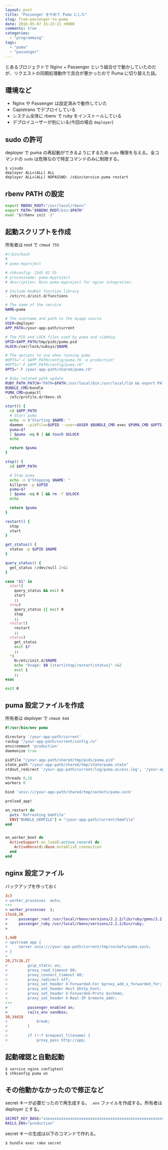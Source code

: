 ```yaml
---
layout: post
title: "Passenger をやめて Puma にした"
slug: from-passenger-to-puma
date: 2016-05-07 15:23:21 +0900
comments: true
categories:
  - "programming"
tags:
  - "puma"
  - "passenger"
---
```


とあるプロジェクトで Nginx + Passenger という組合せで動かしていたのだが、リクエストの同期処理動作で具合が悪かったので Puma に切り替えた話。

## 環境など
- Nginx や Passenger は設定済みで動作していた
- Capistrano でデプロイしている
- システム全体に rbenv で ruby をインストールしている
- デプロイユーザーが別にいる(今回の場合 `deployer`)

## sudo の許可
deployer で puma の再起動ができるようにするため `sudo` 権限を与える。全コマンドの `sudo` は危険なので特定コマンドのみに制限する。

    $ visudo
    deployer ALL=(ALL) ALL
    deployer ALL=(ALL) NOPASSWD: /sbin/service puma restart

## rbenv PATH の設定
```sh /etc/profile.d/rbenv.sh
export RBENV_ROOT="/usr/local/rbenv"
export PATH="$RBENV_ROOT/bin:$PATH"
eval "$(rbenv init -)"
```

## 起動スクリプトを作成
所有者は root で `chmod 755`

```sh /etc/init.d/puma
#!/bin/bash
#
# puma-myproject

# chkconfig: 2345 82 55
# processname: puma-myproject
# description: Runs puma-myproject for nginx integration.

# Include RedHat function library
. /etc/rc.d/init.d/functions

# The name of the service
NAME=puma

# The username and path to the myapp source
USER=deployer
APP_PATH=/your-app-path/current

# The PID and LOCK files used by puma and sidekiq
UPID=$APP_PATH/tmp/pids/puma.pid
ULOCK=/var/lock/subsys/$NAME

# The options to use when running puma
#OPTS="-C $APP_PATH/config/puma.rb -e production"
#OPTS="-F $APP_PATH/config/puma.rb"
OPTS="-F /your-app-path/shared/puma.rb"

# Ruby related path update
RUBY_PATH_PATCH="PATH=$PATH:/usr/local/bin:/usr/local/lib && export PATH && "
BUNDLE_CMD=bundle
PUMA_CMD=pumactl
. /etc/profile.d/rbenv.sh

start() {
  cd $APP_PATH
  # Start puma
  echo -n $"Starting $NAME: "
  daemon --pidfile=$UPID --user=$USER $BUNDLE_CMD exec $PUMA_CMD $OPTS start
  puma=$?
  [ $puma -eq 0 ] && touch $ULOCK
  echo

  return $puma
}

stop() {
  cd $APP_PATH

  # Stop puma
  echo -n $"Stopping $NAME: "
  killproc -p $UPID
  puma=$?
  [ $puma -eq 0 ] && rm -f $ULOCK
  echo

  return $puma
}

restart() {
  stop
  start
}

get_status() {
  status -p $UPID $NAME
}

query_status() {
  get_status >/dev/null 2>&1
}

case "$1" in
  start)
    query_status && exit 0
    start
    ;;
  stop)
    query_status || exit 0
    stop
    ;;
  restart)
    restart
    ;;
  status)
    get_status
    exit $?
    ;;
  *)
    N=/etc/init.d/$NAME
    echo "Usage: $N {start|stop|restart|status}" >&2
    exit 1
    ;;
esac

exit 0
```

## puma 設定ファイルを作成
所有者は deployer で `chmod 644`

```ruby /your-app-path/shared/puma.rb
#!/usr/bin/env puma

directory '/your-app-path/current'
rackup "/your-app-path/current/config.ru"
environment 'production'
daemonize true

pidfile "/your-app-path/shared/tmp/pids/puma.pid"
state_path "/your-app-path/shared/tmp/state/puma.state"
stdout_redirect '/your-app-path/current/log/puma.access.log', '/your-app-path/current/log/puma.error.log', true

threads 0,16
workers 0

bind 'unix:///your-app-path/shared/tmp/sockets/puma.sock'

preload_app!

on_restart do
  puts 'Refreshing Gemfile'
  ENV["BUNDLE_GEMFILE"] = "/your-app-path/current/Gemfile"
end


on_worker_boot do
  ActiveSupport.on_load(:active_record) do
    ActiveRecord::Base.establish_connection
  end
end
```

## nginx 設定ファイル
バックアップを作っておく

```diff /usr/local/nginx/conf/nginx.conf
3c3
< worker_processes  auto;
---
> worker_processes  1;
17a18,20
>     passenger_root /usr/local/rbenv/versions/2.2.2/lib/ruby/gems/2.2.0/gems/passenger-5.0.23;
>     passenger_ruby /usr/local/rbenv/versions/2.2.2/bin/ruby;
>
```

```diff /usr/local/nginx/conf/conf.d/app.conf
1,4d0
< upstream app {
<     server unix:///your-app-path/current/tmp/sockets/puma.sock;
< }
<
20,27c16,17
<         gzip_static on;
<         proxy_read_timeout 60;
<         proxy_connect_timeout 60;
<         proxy_redirect off;
<         proxy_set_header X-Forwarded-For $proxy_add_x_forwarded_for;
<         proxy_set_header Host $http_host;
<         proxy_set_header X-Forwarded-Proto $scheme;
<         proxy_set_header X-Real-IP $remote_addr;
---
>         passenger_enabled on;
>         rails_env sandbox;
30,34d19
<             break;
<         }
<
<         if (!-f $request_filename) {
<             proxy_pass http://app;
```

## 起動確認と自動起動

    $ service nginx configtest
    $ chkconfig puma on

## その他動かなかったので修正など

secret キーが必要だったので再生成する。
`.env` ファイルを作成する。所有者は deployer とする。

```sh /your-app-path/shared/.env
SECRET_KEY_BASE="xxxxxxxxxxxxxxxxxxxxxxxxxxxxxxxxxxxxxxxxxxxxxxxxxxxxxxxxxxxxxxxxxxxxxxx"
RAILS_ENV="production"
```

secret キーの生成は以下のコマンドで作れる。

    $ bundle exec rake secret
